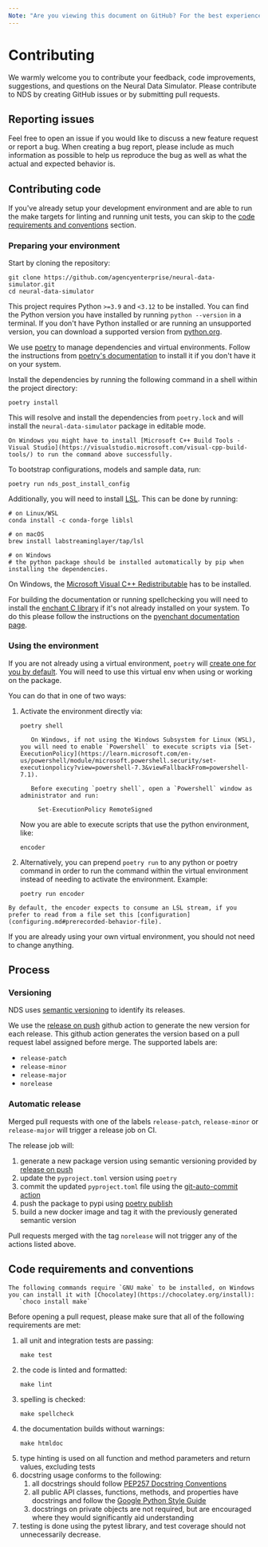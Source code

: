 ```yaml
---
Note: "Are you viewing this document on GitHub? For the best experience, view it on the website https://agencyenterprise.github.io/neural-data-simulator/contributing.html."
---
```


# Contributing

We warmly welcome you to contribute your feedback, code improvements, suggestions, and questions on the Neural Data Simulator.
Please contribute to NDS by creating GitHub issues or by submitting pull requests.

## Reporting issues

Feel free to open an issue if you would like to discuss a new feature request or report a bug. When creating a bug report, please include as much information as possible to help us reproduce the bug as well as what the actual and expected behavior is.

## Contributing code

If you've already setup your development environment and are able to run the make targets for linting and running unit tests, you can skip to the [code requirements and conventions](#code-requirements-and-conventions) section.

### Preparing your environment

Start by cloning the repository:

```
git clone https://github.com/agencyenterprise/neural-data-simulator.git
cd neural-data-simulator
```

This project requires Python `>=3.9` and `<3.12` to be installed. You can find the Python version you have installed by running `python --version` in a terminal. If you don't have Python installed or are running an unsupported version, you can download a supported version from [python.org](https://www.python.org/downloads/).

We use [poetry](https://python-poetry.org/) to manage dependencies and virtual environments. Follow the instructions from [poetry's documentation](https://python-poetry.org/docs/#installation) to install it if you don't have it on your system.

Install the dependencies by running the following command in a shell within the project directory:

```
poetry install
```

This will resolve and install the dependencies from `poetry.lock` and will install the `neural-data-simulator` package in editable mode.

```{note}
On Windows you might have to install [Microsoft C++ Build Tools - Visual Studio](https://visualstudio.microsoft.com/visual-cpp-build-tools/) to run the command above successfully.
```

To bootstrap configurations, models and sample data, run:

```
poetry run nds_post_install_config
```

Additionally, you will need to install [LSL](https://labstreaminglayer.readthedocs.io/index.html). This can be done by running:

```
# on Linux/WSL
conda install -c conda-forge liblsl

# on macOS
brew install labstreaminglayer/tap/lsl

# on Windows
# the python package should be installed automatically by pip when installing the dependencies.
```

On Windows, the [Microsoft Visual C++ Redistributable](https://learn.microsoft.com/en-us/cpp/windows/latest-supported-vc-redist?view=msvc-170) has to be installed.

For building the documentation or running spellchecking you will need to install the [enchant C library](https://abiword.github.io/enchant/) if it's not already installed on your system. To do this please follow the instructions on the [pyenchant documentation page](https://pyenchant.github.io/pyenchant/install.html#installing-the-enchant-c-library).

### Using the environment

If you are not already using a virtual environment, `poetry` will [create one for you by default](https://python-poetry.org/docs/basic-usage/#using-your-virtual-environment). You will need to use this virtual env when using or working on the package.

You can do that in one of two ways:

1.  Activate the environment directly via:

    ```
    poetry shell
    ```

    ```{note}
       On Windows, if not using the Windows Subsystem for Linux (WSL), you will need to enable `Powershell` to execute scripts via [Set-ExecutionPolicy](https://learn.microsoft.com/en-us/powershell/module/microsoft.powershell.security/set-executionpolicy?view=powershell-7.3&viewFallbackFrom=powershell-7.1).

       Before executing `poetry shell`, open a `Powershell` window as administrator and run:

         Set-ExecutionPolicy RemoteSigned

    ```

    Now you are able to execute scripts that use the python environment, like:

    ```
    encoder
    ```

2.  Alternatively, you can prepend `poetry run` to any python or poetry command in order to run the command within the virtual environment instead of needing to activate the environment. Example:
    ```
    poetry run encoder
    ```

```{note}
By default, the encoder expects to consume an LSL stream, if you prefer to read from a file set this [configuration](configuring.md#prerecorded-behavior-file).
```

If you are already using your own virtual environment, you should not need to change anything.

## Process

### Versioning

NDS uses [semantic versioning](https://en.wikipedia.org/wiki/Software_versioning#Semantic_versioning) to identify its releases.

We use the [release on push](https://github.com/rymndhng/release-on-push-action/tree/master/) github action to generate the new version for each release. This github action generates the version based on a pull request label assigned before merge. The supported labels are:

- `release-patch`
- `release-minor`
- `release-major`
- `norelease`

### Automatic release

Merged pull requests with one of the labels `release-patch`, `release-minor` or `release-major` will trigger a release job on CI.

The release job will:

1. generate a new package version using semantic versioning provided by [release on push](https://github.com/rymndhng/release-on-push-action/tree/master/)
1. update the `pyproject.toml` version using `poetry`
1. commit the updated `pyproject.toml` file using the [git-auto-commit action](https://github.com/stefanzweifel/git-auto-commit-action/tree/v4/)
1. push the package to pypi using [poetry publish](https://github.com/JRubics/poetry-publish)
1. build a new docker image and tag it with the previously generated semantic version

Pull requests merged with the tag `norelease` will not trigger any of the actions listed above.

## Code requirements and conventions

```{note}
The following commands require `GNU make` to be installed, on Windows you can install it with [Chocolatey](https://chocolatey.org/install):
   `choco install make`
```

Before opening a pull request, please make sure that all of the following requirements are met:

1. all unit and integration tests are passing:
   ```
   make test
   ```
2. the code is linted and formatted:
   ```
   make lint
   ```
3. spelling is checked:
   ```
   make spellcheck
   ```
4. the documentation builds without warnings:
   ```
   make htmldoc
   ```
5. type hinting is used on all function and method parameters and return values, excluding tests
6. docstring usage conforms to the following:
   1. all docstrings should follow [PEP257 Docstring Conventions](https://peps.python.org/pep-0257/)
   2. all public API classes, functions, methods, and properties have docstrings and follow the [Google Python Style Guide](https://google.github.io/styleguide/pyguide.html#38-comments-and-docstrings)
   3. docstrings on private objects are not required, but are encouraged where they would significantly aid understanding
7. testing is done using the pytest library, and test coverage should not unnecessarily decrease.
